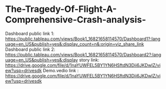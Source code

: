 # The-Tragedy-Of-Flight-A-Comprehensive-Crash-analysis-


Dashboard public link 1: https://public.tableau.com/views/Book1_16821658114570/Dashboard1?:language=en_US&publish=yes&:display_count=n&:origin=viz_share_link
Dashboard public link 2: https://public.tableau.com/views/Book1_16821658114570/Dashboard2?:language=en_US&publish=yes&:display
story link: https://drive.google.com/file/d/1naYUWFEL5BY1YN6HSftdN3Dii6JKDwlZ/view?usp=drivesdk
Demo.vedio link : https://drive.google.com/file/d/1naYUWFEL5BY1YN6HSftdN3Dii6JKDwlZ/view?usp=drivesdk
